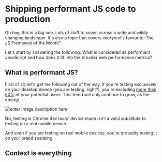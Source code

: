 # Shipping performant JS code to production

Oh boy, this is a big one. Lots of stuff to cover, across a wide and wildly changing landscape. It's also a topic that covers everyone's favourite: The JS Framewok of the Month™. 

Let's start by answering the following: What is considered as performant JavaScript and how does it fit into the broader web performance metrics?

## What is performant JS?

First of all, let's get the following out of the way. If you're testing exclusively on your desktop device (you are testing, right?), you're excluding [more than 50%](http://gs.statcounter.com/platform-market-share/desktop-mobile-tablet) of your potential users. This trend will only continue to grow, as the emergi

![enter image description here](https://i.imgur.com/6XtNnds.png)

No, testing in Chrome dev tools' device mode isn't a valid substitute to testing on a real mobile device.

And even if you are testing on real mobile devices, you're probably testing it on your brand spanking 

## Context is everything 

<!--stackedit_data:
eyJoaXN0b3J5IjpbLTEzOTMwOTA0NjhdfQ==
-->